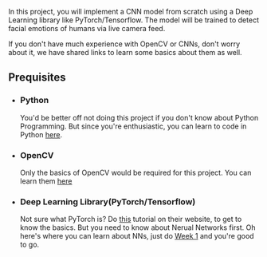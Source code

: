 In this project, you will implement a CNN model from scratch using a Deep Learning library like PyTorch/Tensorflow. The model will be trained to detect facial emotions of humans via live camera feed. 

If you don't have much experience with OpenCV or CNNs, don't worry about it, we have shared links to learn some basics about them as well.

## Prequisites
- ### Python
  You'd be better off not doing this project if you don't know about Python Programming. But since you're enthusiastic, you can learn to code in Python [here](https://www.wncc-iitb.org/wiki/index.php/Python_for_Beginners).
- ### OpenCV
  Only the basics of OpenCV would be required for this project. You can learn them [here](https://www.pyimagesearch.com/2018/07/19/opencv-tutorial-a-guide-to-learn-opencv/)
- ### Deep Learning Library(PyTorch/Tensorflow) 
  Not sure what PyTorch is? Do [this](https://pytorch.org/tutorials/beginner/deep_learning_60min_blitz.html) tutorial on their website, to get to know the basics. But you need to know about Nerual Networks first. Oh here's where you can learn about NNs, just do [Week 1](https://github.com/wncc/learn-gan#week-1--getting-started) and you're good to go.
  


## 
